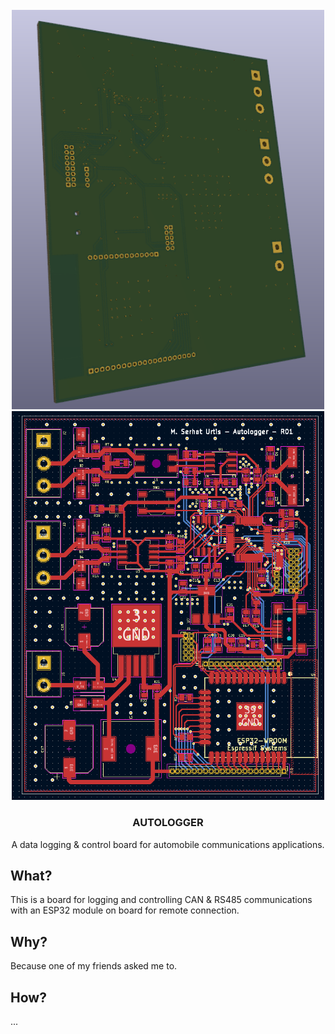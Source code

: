 <div id="top"></div>

<br />
<div align="center">
  <a href="https://github.com/serhaturtis/DC-Autologger">
    <img src="outputs/images/back.png" alt="Autologger" width="500">
    <img src="outputs/pcb/pcb.png" alt="Autologger" width="500">
  </a>

<h3 align="center">AUTOLOGGER</h3>

  <p align="center">
    A data logging & control board for automobile communications applications.
  </p>
</div>


<!-- WHAT -->
## What?

This is a board for logging and controlling CAN & RS485 communications with an ESP32 module on board for remote connection.

## Why?

Because one of my friends asked me to.

## How?

...
